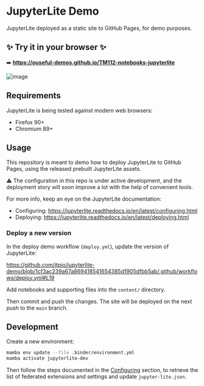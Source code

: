 # JupyterLite Demo

JupyterLite deployed as a static site to GitHub Pages, for demo purposes.

## ✨ Try it in your browser ✨

➡️ **https://ouseful-demos.github.io/TM112-notebooks-jupyterlite**

![image](https://user-images.githubusercontent.com/591645/120502698-ef40b880-c3c2-11eb-881b-d64591130e40.png)

## Requirements

JupyterLite is being tested against modern web browsers:

- Firefox 90+
- Chromium 89+

## Usage

This repository is meant to demo how to deploy JupyterLite to GitHub Pages, using the released prebuilt JupyterLite assets.

⚠️ The configuration in this repo is under active development, and the deployment story will soon improve a lot with the help of convenient tools.

For more info, keep an eye on the JupyterLite documentation:

- Configuring: https://jupyterlite.readthedocs.io/en/latest/configuring.html
- Deploying: https://jupyterlite.readthedocs.io/en/latest/deploying.html

### Deploy a new version

In the deploy demo workflow (`deploy.yml`), update the version of JupyterLite: 

https://github.com/jtpio/jupyterlite-demo/blob/1cf3ac239a67a869418541654385d1905dfbb5ab/.github/workflows/deploy.yml#L19

Add notebooks and supporting files into the `content/` directory.

Then commit and push the changes. The site will be deployed on the next push to the `main` branch.

## Development

Create a new environment:

```bash
mamba env update --file .binder/environment.yml
mamba activate jupyterlite-dev
```

Then follow the steps documented in the [Configuring](https://jupyterlite.readthedocs.io/en/latest/configuring.html) section, to retrieve the list of federated extensions and settings and update `jupyter-lite.json`.
